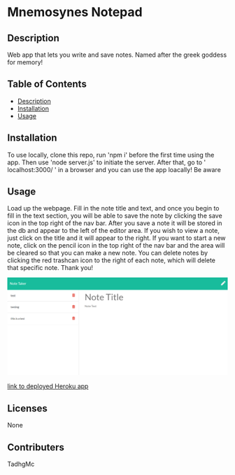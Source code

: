 # Mnemosynes Notepad

## Description
Web app that lets you write and save notes. Named after the greek goddess for memory!

## Table of Contents
- [Description](#Description)
- [Installation](#Installation)
- [Usage](#Usage)

## Installation
To use locally, clone this repo, run 'npm i' before the first time using the app. Then use 'node server.js' to initiate the server. After that, go to ' localhost:3000/ ' in a browser and you can use the app loacally! Be aware 

## Usage
Load up the webpage. Fill in the note title and text, and once you begin to fill in the text section, you will be able to save the note by clicking the save icon in the top right of the nav bar. After you save a note it will be stored in the db and appear to the left of the editor area. If you wish to view a note, just click on the title and it will appear to the right. If you want to start a new note, click on the pencil icon in the top right of the nav bar and the area will be cleared so that you can make a new note. You can delete notes by clicking the red trashcan icon to the right of each note, which will delete that specific note. Thank you!

![Screenshot](./screenshot.PNG)

[link to deployed Heroku app](https://quiet-everglades-86482.herokuapp.com/)

## Licenses
None

## Contributers
TadhgMc